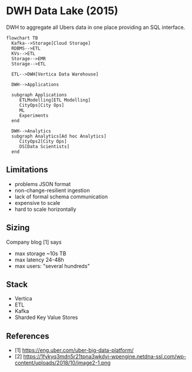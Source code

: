 # DWH Data Lake (2015)

DWH to aggregate all Ubers data in one place providing an SQL interface.

```mermaid
flowchart TB
  Kafka-->Storage[Cloud Storage]
  RDBMS-->ETL
  KVs-->ETL
  Storage-->EMR
  Storage-->ETL
  
  ETL-->DWH[Vertica Data Warehouse]
  
  DWH-->Applications

  subgraph Applications
     ETLModelling[ETL Modelling]
     CityOps[City Ops]
     ML
     Experiments
  end
  
  DWH-->Analytics
  subgraph Analytics[Ad hoc Analytics]
     CityOps2[City Ops]
     DS[Data Scientists]
  end
```

## Limitations

- problems JSON format
- non-change-resilient ingestion
- lack of formal schema communication
- expensive to scale
- hard to scale horizontally

## Sizing

Company blog \[1] says
- max storage ~10s TB
- max latency 24-48h
- max users: "several hundreds"

## Stack

- Vertica
- ETL
- Kafka
- Sharded Key Value Stores

## References

- \[1] https://eng.uber.com/uber-big-data-platform/
- \[2] https://1fykyq3mdn5r21tpna3wkdyi-wpengine.netdna-ssl.com/wp-content/uploads/2018/10/image2-1.png
